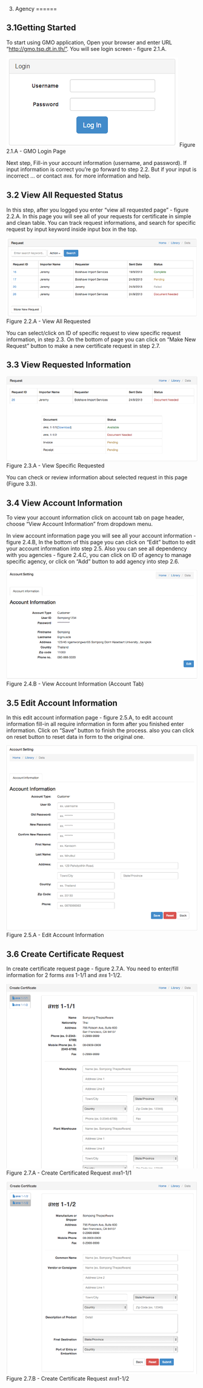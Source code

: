 3. Agency
======
 
3.1Getting Started
------

To start using GMO application, Open your browser and enter URL “http://gmo.tsp.dt.in.th/”. You will see login screen - figure 2.1.A.

![Screenshot](images/login.png)
Figure 2.1.A - GMO Login Page

Next step,  Fill-in your account information (username, and password). If input information is correct you’re go forward to step 2.2. But if your input is incorrect … or contact สทช. for more information and help.

3.2 View All Requested Status
------

In this step, after you logged you enter “view all requested page” - figure 2.2.A. In this page you will see all of your requests for certificate in simple and clean table. You can track request informations, and search for specific request by input keyword inside input box in the top. 

![Screenshot](images/view-all-request.png)
Figure 2.2.A - View All Requested

You can select/click on ID of specific request to view specific request information, in step 2.3. On the bottom of page you can click on “Make New Request” button to make a new certificate request in step 2.7.

3.3 View Requested Information
------

![Screenshot](images/view-request-information.png)
Figure 2.3.A - View Specific Requested

You  can check or review information about selected request in this page (Figure 3.3).

3.4 View Account Information
------

To view your account information click on account tab on page header, choose “View Account Information” from dropdown menu.

In view account information page you will see all your account information - figure 2.4.B, In the bottom of this page you can click on “Edit” button to edit your account information into step 2.5. Also you can see all dependency with you agencies - figure 2.4.C, you can click on ID of agency to manage specific agency, or click on “Add” button to add agency into step 2.6.

![Screenshot](images/agency-view-account-information.png)
Figure 2.4.B - View Account Information (Account Tab)

3.5 Edit Account Information
------

In this edit account information page - figure 2.5.A, to edit account information fill-in all require information in form after you finished enter information. Click on “Save” button to finish the process. also you can click on reset button to reset data in form to the original one.

![Screenshot](images/edit-account-information.png)
Figure 2.5.A - Edit Account Information

3.6 Create Certificate Request
------

In create certificate request page - figure 2.7.A. You need to enter/fill information for 2 forms สทช 1-1/1 and สทช 1-1/2. 

![Screenshot](images/create-certificate-request-1.png)
Figure 2.7.A - Create Certificated Request สทช1-1/1

![Screenshot](images/create-certificate-request-2.png)
Figure 2.7.B - Create Certificate Request สทช1-1/2















